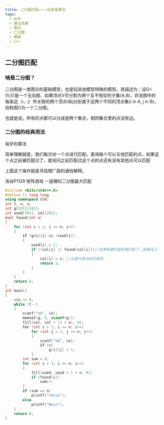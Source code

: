 ```yaml
---
title: 二分图匹配————拉皮条算法
tags:
  - ACM
  - 算法竞赛
  - 图论
  - 二分图
  - 模板
  - C++
---
```


## 二分图匹配

### 啥是二分图？

二分图是一类图论的基础模型，也是较其他模型特殊的模型。其描述为：设G=(V,E)是一个无向图，如果顶点V可分割为两个互不相交的子集(A,B)，并且图中的每条边（i，j）所关联的两个顶点i和j分别属于这两个不同的顶点集(i in A, j in B)，则称图G为一个二分图。

也就是说，所有的点都可以分成是两个集合，相同集合里的点没有边。

### 二分图的经典用法

匈牙利算法

简单理解就是，我们每次对一个点进行匹配，查询每个可以与他匹配的点，如果这个点之前被匹配过了，就询问之前匹配过这个点的点还有没有其他点可以匹配

上面这个操作就是寻找增广路的通俗解释。

洛谷P1129 矩阵游戏 一道裸的二分图最大匹配

```c++
#include <bits/stdc++.h>
#define ll long long
using namespace std;
int t, n, x;
int g[201][201];
int used[201], col[201];
bool found(int x)
{
    for (int i = 1; i <= n; i++)
    {
        if (g[x][i] && !used[i])
        {
            used[i] = 1;
            if (!col[i] || found(col[i]))//如果我要匹配的被匹配了，就再找上一个匹配到它的还有没有其他选择
            {
                col[i] = x; //记录为我当前匹配的
                return 1;
            }
        }
    }
    return 0;
}
int main()
{
    cin >> t;
    while (t--)
    {
        scanf("%d", &n);
        memset(g, 0, sizeof(g));
        fill(col, col + (1 + n), 0);
        for (int i = 1; i <= n; i++)
            for (int j = 1; j <= n; j++)
            {
                scanf("%d", &x);
                if (x)
                    g[i][j] = 1;
            }
        int sum = 0;
        for (int i = 1; i <= n; i++)
        {
            fill(used, used + 1 + n, 0);
            if (found(i))
                sum++;
        }
        if (sum == n)
            printf("Yes\n");
        else
            printf("No\n");
    }
    return 0;
}
```





